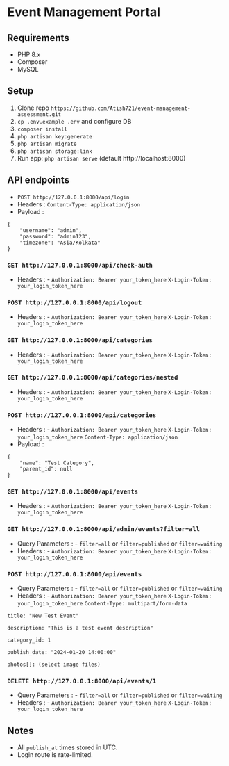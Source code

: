 # Event Management Portal

## Requirements
- PHP 8.x
- Composer
- MySQL


## Setup
1. Clone repo `https://github.com/Atish721/event-management-assessment.git`
2. `cp .env.example .env` and configure DB
3. `composer install`
4. `php artisan key:generate`
5. `php artisan migrate`
6. `php artisan storage:link`
8. Run app: `php artisan serve` (default http://localhost:8000)

## API endpoints
- `POST http://127.0.0.1:8000/api/login`
- Headers : `Content-Type: application/json`
- Payload :
```
{
    "username": "admin",
    "password": "admin123",
    "timezone": "Asia/Kolkata"
}
```

### `GET http://127.0.0.1:8000/api/check-auth`
- Headers : - `Authorization: Bearer your_token_here`
               `X-Login-Token: your_login_token_here`


### `POST http://127.0.0.1:8000/api/logout`
- Headers : - `Authorization: Bearer your_token_here`
               `X-Login-Token: your_login_token_here`


### `GET http://127.0.0.1:8000/api/categories`
- Headers : - `Authorization: Bearer your_token_here`
               `X-Login-Token: your_login_token_here`


### `GET http://127.0.0.1:8000/api/categories/nested`
- Headers : - `Authorization: Bearer your_token_here`
               `X-Login-Token: your_login_token_here`


### `POST http://127.0.0.1:8000/api/categories`
- Headers : - `Authorization: Bearer your_token_here`
               `X-Login-Token: your_login_token_here`
               `Content-Type: application/json`
- Payload :
```
{
    "name": "Test Category",
    "parent_id": null
}
```

### `GET http://127.0.0.1:8000/api/events`
- Headers : - `Authorization: Bearer your_token_here`
               `X-Login-Token: your_login_token_here`


### `GET http://127.0.0.1:8000/api/admin/events?filter=all`
- Query Parameters : - `filter=all` or `filter=published` or `filter=waiting`
- Headers : - `Authorization: Bearer your_token_here`
               `X-Login-Token: your_login_token_here`


### `POST http://127.0.0.1:8000/api/events`
- Query Parameters : - `filter=all` or `filter=published` or `filter=waiting`
- Headers : - `Authorization: Bearer your_token_here`
               `X-Login-Token: your_login_token_here`
               `Content-Type: multipart/form-data`

```
title: "New Test Event"

description: "This is a test event description"

category_id: 1

publish_date: "2024-01-20 14:00:00"

photos[]: (select image files)
```


### `DELETE http://127.0.0.1:8000/api/events/1`
- Query Parameters : - `filter=all` or `filter=published` or `filter=waiting`
- Headers : - `Authorization: Bearer your_token_here`
               `X-Login-Token: your_login_token_here`

## Notes
- All `publish_at` times stored in UTC.
- Login route is rate-limited.

